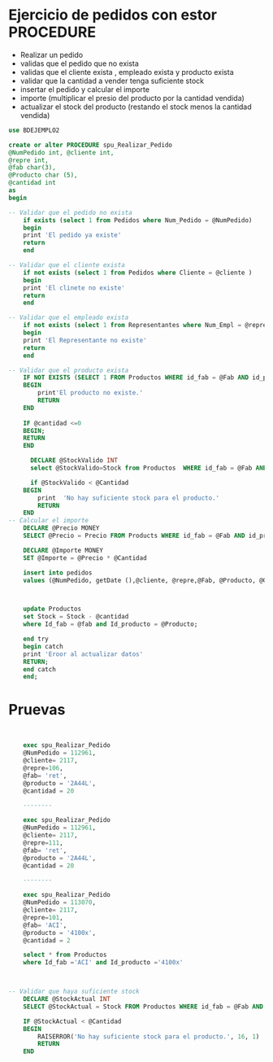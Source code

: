 # Ejercicio de pedidos con estor PROCEDURE


-	Realizar un pedido
-	validas que el pedido que no exista 
- validas que el cliente exista  , empleado exista y producto exista 
-	validar que la cantidad a vender tenga suficiente stock
-	insertar el pedido y calcular el importe 
- importe (multiplicar el presio del producto por la cantidad vendida)
- actualizar el stock del producto (restando el stock menos la cantidad vendida)

```sql
use BDEJEMPLO2

create or alter PROCEDURE spu_Realizar_Pedido
@NumPedido int, @cliente int,
@repre int,
@fab char(3),
@Producto char (5),
@cantidad int 
as 
begin 

-- Validar que el pedido no exista
	if exists (select 1 from Pedidos where Num_Pedido = @NumPedido)
	begin 
	print 'El pedido ya existe' 
	return
	end

-- Validar que el cliente exista
	if not exists (select 1 from Pedidos where Cliente = @cliente )
	begin 
	print 'El clinete no existe'
	return
	end

-- Validar que el empleado exista
	if not exists (select 1 from Representantes where Num_Empl = @repre )
	begin 
	print 'El Representante no existe'
	return
	end

-- Validar que el producto exista
    IF NOT EXISTS (SELECT 1 FROM Productos WHERE id_fab = @Fab AND id_producto = @Producto)
    BEGIN
        print'El producto no existe.'
        RETURN
    END
	
	IF @cantidad <=0
	BEGIN;
	RETURN
	END

	  DECLARE @StockValido INT
	  select @StockValido=Stock from Productos  WHERE id_fab = @Fab AND id_producto = @Producto

	  if @StockValido < @Cantidad
    BEGIN
        print  'No hay suficiente stock para el producto.'
        RETURN
    END
-- Calcular el importe
    DECLARE @Precio MONEY
    SELECT @Precio = Precio FROM Products WHERE id_fab = @Fab AND id_producto = @Producto

    DECLARE @Importe MONEY
    SET @Importe = @Precio * @Cantidad

	insert into pedidos
	values (@NumPedido, getDate (),@cliente, @repre,@Fab, @Producto, @Cantidad,@Importe  );



	update Productos
	set Stock = Stock - @cantidad
	where Id_fab = @fab and Id_producto = @Producto;

	end try
	begin catch
	print 'Eroor al actualizar datos'
	RETURN;
	end catch
	end;

```

# Pruevas 

```sql


	exec spu_Realizar_Pedido
	@NumPedido = 112961,
	@cliente= 2117,
	@repre=106,
	@fab= 'ret',
	@producto = '2A44L',
	@cantidad = 20

	--------

	exec spu_Realizar_Pedido
	@NumPedido = 112961,
	@cliente= 2117,
	@repre=111,
	@fab= 'ret',
	@producto = '2A44L',
	@cantidad = 20

	--------

	exec spu_Realizar_Pedido
	@NumPedido = 113070,
	@cliente= 2117,
	@repre=101,
	@fab= 'ACI',
	@producto = '4100x',
	@cantidad = 2

	select * from Productos
	where Id_fab ='ACI' and Id_producto ='4100x'



-- Validar que haya suficiente stock
    DECLARE @StockActual INT
    SELECT @StockActual = Stock FROM Productos WHERE id_fab = @Fab AND id_producto = @Producto

    IF @StockActual < @Cantidad
    BEGIN
        RAISERROR('No hay suficiente stock para el producto.', 16, 1)
        RETURN
    END

```
